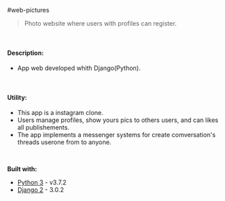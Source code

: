 #web-pictures

>Photo website where users with profiles can register.
 
&nbsp;
#### Description:

  - App web developed whith Django(Python).

&nbsp;

#### Utility:
 
 * This app is a instagram clone. 
 * Users manage profiles, show yours pics to others users, and can likes all publishements. 
 * The app implements a messenger systems for create comversation's threads userone from to anyone.

&nbsp;

**Built with:**
* [Python 3](https://www.python.org/download/releases/3.0/ "Python 3") - v3.7.2
* [Django 2](https://docs.djangoproject.com/en/3.0/ "Django 2") - 3.0.2
